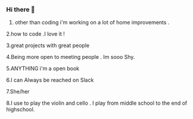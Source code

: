 ### Hi there 👋

<!--
**DanchellexDanchelle/DanchellexDanchelle** is a ✨ _special_ ✨ repository because its `README.md` (this file) appears on your GitHub profile.

Here are some ideas to get you started:

- 🔭 I’m currently working on ... 
- 🌱 I’m currently learning ... 
- 👯 I’m looking to collaborate on ... 
- 🤔 I’m looking for help with ... 
- 💬 Ask me about ... 
- 📫 How to reach me: ...  
- 😄 Pronouns: ...
- ⚡ Fun fact: ... 
-->

1. other than coding i'm working on a lot of home improvements .

2.how to code .I love it !

3.great projects with great people

4.Being more open to meeting people . Im sooo Shy. 

5.ANYTHING i'm a open book

6.I can Always be reached on Slack

7.She/her

8.I use to play the violin and cello . I play from middle school to the end of highschool.
